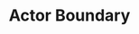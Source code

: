 ---
layout: post
title: Actor Boundary
description:  The surface that separates an __Actor__ from its __Environment__.
---
